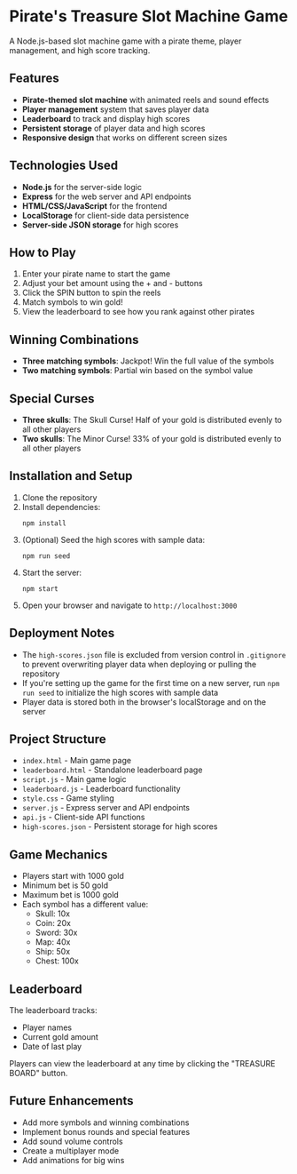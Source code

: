 # Pirate's Treasure Slot Machine Game

A Node.js-based slot machine game with a pirate theme, player management, and high score tracking.

## Features

- **Pirate-themed slot machine** with animated reels and sound effects
- **Player management** system that saves player data
- **Leaderboard** to track and display high scores
- **Persistent storage** of player data and high scores
- **Responsive design** that works on different screen sizes

## Technologies Used

- **Node.js** for the server-side logic
- **Express** for the web server and API endpoints
- **HTML/CSS/JavaScript** for the frontend
- **LocalStorage** for client-side data persistence
- **Server-side JSON storage** for high scores

## How to Play

1. Enter your pirate name to start the game
2. Adjust your bet amount using the + and - buttons
3. Click the SPIN button to spin the reels
4. Match symbols to win gold!
5. View the leaderboard to see how you rank against other pirates

## Winning Combinations

- **Three matching symbols**: Jackpot! Win the full value of the symbols
- **Two matching symbols**: Partial win based on the symbol value

## Special Curses

- **Three skulls**: The Skull Curse! Half of your gold is distributed evenly to all other players
- **Two skulls**: The Minor Curse! 33% of your gold is distributed evenly to all other players

## Installation and Setup

1. Clone the repository
2. Install dependencies:
   ```
   npm install
   ```
3. (Optional) Seed the high scores with sample data:
   ```
   npm run seed
   ```
4. Start the server:
   ```
   npm start
   ```
5. Open your browser and navigate to `http://localhost:3000`

## Deployment Notes

- The `high-scores.json` file is excluded from version control in `.gitignore` to prevent overwriting player data when deploying or pulling the repository
- If you're setting up the game for the first time on a new server, run `npm run seed` to initialize the high scores with sample data
- Player data is stored both in the browser's localStorage and on the server

## Project Structure

- `index.html` - Main game page
- `leaderboard.html` - Standalone leaderboard page
- `script.js` - Main game logic
- `leaderboard.js` - Leaderboard functionality
- `style.css` - Game styling
- `server.js` - Express server and API endpoints
- `api.js` - Client-side API functions
- `high-scores.json` - Persistent storage for high scores

## Game Mechanics

- Players start with 1000 gold
- Minimum bet is 50 gold
- Maximum bet is 1000 gold
- Each symbol has a different value:
  - Skull: 10x
  - Coin: 20x
  - Sword: 30x
  - Map: 40x
  - Ship: 50x
  - Chest: 100x

## Leaderboard

The leaderboard tracks:
- Player names
- Current gold amount
- Date of last play

Players can view the leaderboard at any time by clicking the "TREASURE BOARD" button.

## Future Enhancements

- Add more symbols and winning combinations
- Implement bonus rounds and special features
- Add sound volume controls
- Create a multiplayer mode
- Add animations for big wins